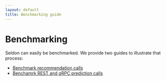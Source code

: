 ```yaml
---
layout: default
title: Benchmarking guide
---
```


# Benchmarking

Seldon can easily be benchmarked. We provide two guides to illustrate that process:

 * [Benchmark recommendation calls](benchmark-recommendation.html)
 * [Benchamrk REST and gRPC prediction calls](benchmark-prediction.html)





